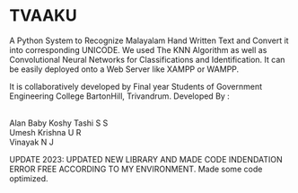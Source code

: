 # TVAAKU
A Python System to Recognize Malayalam Hand Written Text and Convert it into corresponding UNICODE. We used The KNN Algorithm as well as Convolutional Neural Networks for Classifications and Identification.
It can be easily deployed onto a Web Server like XAMPP or WAMPP.

It is collaboratively developed by Final year Students of Government Engineering College BartonHill, Trivandrum.
Developed By :

<br />
Alan Baby Koshy
Tashi S S
<br />
Umesh Krishna U R
<br />
Vinayak N J

UPDATE 2023: UPDATED NEW LIBRARY AND MADE CODE INDENDATION ERROR FREE ACCORDING TO MY ENVIRONMENT. Made some code optimized. 
